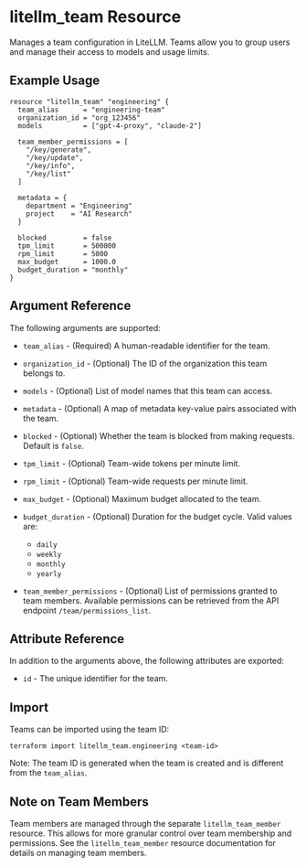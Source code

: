 # litellm_team Resource

Manages a team configuration in LiteLLM. Teams allow you to group users and manage their access to models and usage limits.

## Example Usage

```hcl
resource "litellm_team" "engineering" {
  team_alias      = "engineering-team"
  organization_id = "org_123456"
  models          = ["gpt-4-proxy", "claude-2"]

  team_member_permissions = [
    "/key/generate",
    "/key/update",
    "/key/info",
    "/key/list"
  ]

  metadata = {
    department = "Engineering"
    project    = "AI Research"
  }

  blocked         = false
  tpm_limit       = 500000
  rpm_limit       = 5000
  max_budget      = 1000.0
  budget_duration = "monthly"
}
```

## Argument Reference

The following arguments are supported:

* `team_alias` - (Required) A human-readable identifier for the team.

* `organization_id` - (Optional) The ID of the organization this team belongs to.

* `models` - (Optional) List of model names that this team can access.

* `metadata` - (Optional) A map of metadata key-value pairs associated with the team.

* `blocked` - (Optional) Whether the team is blocked from making requests. Default is `false`.

* `tpm_limit` - (Optional) Team-wide tokens per minute limit.

* `rpm_limit` - (Optional) Team-wide requests per minute limit.

* `max_budget` - (Optional) Maximum budget allocated to the team.

* `budget_duration` - (Optional) Duration for the budget cycle. Valid values are:
  * `daily`
  * `weekly`
  * `monthly`
  * `yearly`

* `team_member_permissions` - (Optional) List of permissions granted to team members. Available permissions can be retrieved from the API endpoint `/team/permissions_list`.

## Attribute Reference

In addition to the arguments above, the following attributes are exported:

* `id` - The unique identifier for the team.

## Import

Teams can be imported using the team ID:

```shell
terraform import litellm_team.engineering <team-id>
```

Note: The team ID is generated when the team is created and is different from the `team_alias`.

## Note on Team Members

Team members are managed through the separate `litellm_team_member` resource. This allows for more granular control over team membership and permissions. See the `litellm_team_member` resource documentation for details on managing team members.
